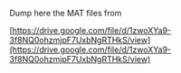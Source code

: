 Dump here the MAT files from 

[https://drive.google.com/file/d/1zwoXYa9-3f8NQ0ohzmjpF7UxbNgRTHkS/view](https://drive.google.com/file/d/1zwoXYa9-3f8NQ0ohzmjpF7UxbNgRTHkS/view)
